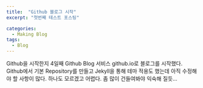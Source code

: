 ```yaml
---
title:  "Github 블로그 시작"
excerpt: "첫번째 테스트 포스팅"

categories:
  - Making Blog
tags:
  - Blog
---
```


Github을 시작한지 4일째 Github Blog 서비스 
github.io로 블로그를 시작했다.
Github에서 기본 Repository를 만들고
Jekyll을 통해 테마 적용도 했는데 아직 수정해야 할 사항이 많다.
하나도 모르겠고 어렵다.
좀 많이 건들여봐야 익숙해 질듯...
